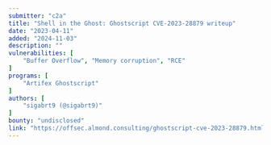 ```yaml
---
submitter: "c2a"
title: "Shell in the Ghost: Ghostscript CVE-2023-28879 writeup"
date: "2023-04-11"
added: "2024-11-03"
description: ""
vulnerabilities: [
    "Buffer Overflow", "Memory corruption", "RCE"
]
programs: [
    "Artifex Ghostscript"
]
authors: [
    "sigabrt9 (@sigabrt9)"
]
bounty: "undisclosed"
link: "https://offsec.almond.consulting/ghostscript-cve-2023-28879.html"
---
```




